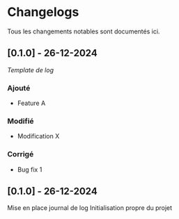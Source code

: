 # Changelogs
Tous les changements notables sont documentés ici.

## [0.1.0] - 26-12-2024
_Template de log_
### Ajouté
- Feature A

### Modifié
- Modification X

### Corrigé
- Bug fix 1


## [0.1.0] - 26-12-2024
Mise en place journal de log
Initialisation propre du projet 
